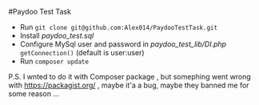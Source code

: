 #Paydoo Test Task

* Run `git clone git@github.com:Alex014/PaydooTestTask.git`
* Install *paydoo_test.sql*
* Configure MySql user and password in *paydoo_test_lib/DI.php* `getConnection()` (default is user:user)
* Run `composer update`

P.S. I wnted to do it with Composer package , but somephing went wrong with https://packagist.org/ , maybe it'a a bug, maybe they banned me for some reason ...